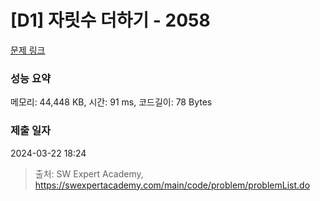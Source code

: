 # [D1] 자릿수 더하기 - 2058 

[문제 링크](https://swexpertacademy.com/main/code/problem/problemDetail.do?contestProbId=AV5QPRjqA10DFAUq) 

### 성능 요약

메모리: 44,448 KB, 시간: 91 ms, 코드길이: 78 Bytes

### 제출 일자

2024-03-22 18:24



> 출처: SW Expert Academy, https://swexpertacademy.com/main/code/problem/problemList.do